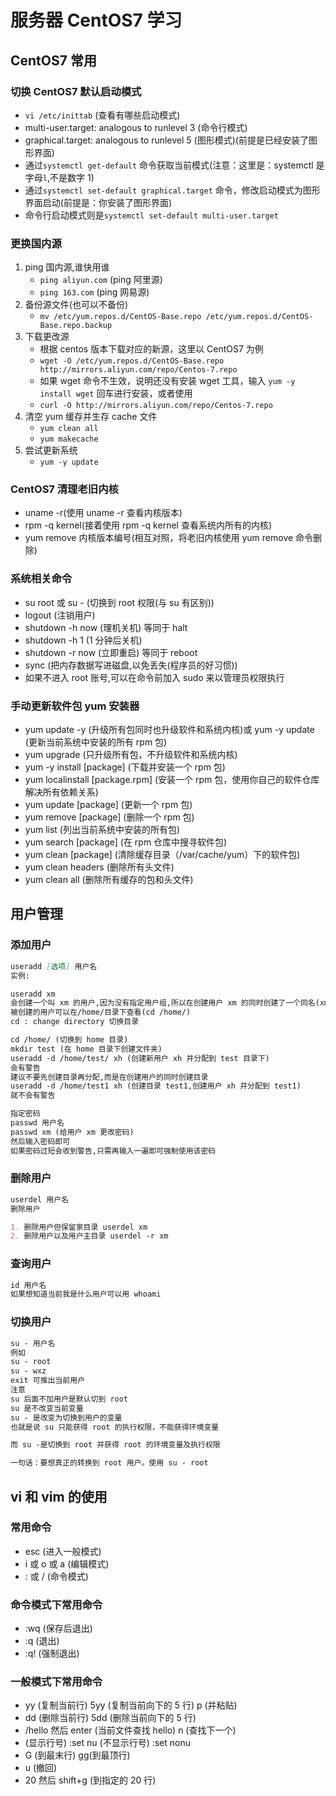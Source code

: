 # 服务器 CentOS7 学习

## CentOS7 常用

### 切换 CentOS7 默认启动模式

- `vi /etc/inittab` (查看有哪些启动模式)
- multi-user.target: analogous to runlevel 3 (命令行模式)
- graphical.target: analogous to runlevel 5 (图形模式)(前提是已经安装了图形界面)
- 通过`systemctl get-default` 命令获取当前模式(注意：这里是：systemctl 是字母`l`,不是数字 1)
- 通过`systemctl set-default graphical.target` 命令，修改启动模式为图形界面启动(前提是：你安装了图形界面)
- 命令行启动模式则是`systemctl set-default multi-user.target`

### 更换国内源

1. ping 国内源,谁快用谁
   - `ping aliyun.com` (ping 阿里源)
   - `ping 163.com` (ping 网易源)
2. 备份源文件(也可以不备份)
   - `mv /etc/yum.repos.d/CentOS-Base.repo /etc/yum.repos.d/CentOS-Base.repo.backup`
3. 下载更改源
   - 根据 centos 版本下载对应的新源，这里以 CentOS7 为例
   - `wget -O /etc/yum.repos.d/CentOS-Base.repo http://mirrors.aliyun.com/repo/Centos-7.repo`
   - 如果 wget 命令不生效，说明还没有安装 wget 工具，输入 `yum -y install wget` 回车进行安装，或者使用
   - `curl -O http://mirrors.aliyun.com/repo/Centos-7.repo`
4. 清空 yum 缓存并生存 cache 文件
   - `yum clean all`
   - `yum makecache`
5. 尝试更新系统
   - `yum -y update`

### CentOS7 清理老旧内核

- uname -r(使用 uname -r 查看内核版本)
- rpm -q kernel(接着使用 rpm -q kernel 查看系统内所有的内核)
- yum remove 内核版本编号(相互对照，将老旧内核使用 yum remove 命令删除)

### 系统相关命令

- su root 或 su - (切换到 root 权限(与 su 有区别))
- logout (注销用户)
- shutdown -h now (理机关机) 等同于 halt
- shutdown -h 1 (1 分钟后关机)
- shutdown -r now (立即重启) 等同于 reboot
- sync (把内存数据写进磁盘,以免丢失(程序员的好习惯))
- 如果不进入 root 账号,可以在命令前加入 sudo 来以管理员权限执行

### 手动更新软件包 yum 安装器

- yum update -y (升级所有包同时也升级软件和系统内核)或 yum -y update (更新当前系统中安装的所有 rpm 包)
- yum upgrade (只升级所有包，不升级软件和系统内核)
- yum -y install [package] (下载并安装一个 rpm 包)
- yum localinstall [package.rpm] (安装一个 rpm 包，使用你自己的软件仓库解决所有依赖关系)
- yum update [package] (更新一个 rpm 包)
- yum remove [package] (删除一个 rpm 包)
- yum list (列出当前系统中安装的所有包)
- yum search [package] (在 rpm 仓库中搜寻软件包)
- yum clean [package] (清除缓存目录（/var/cache/yum）下的软件包)
- yum clean headers (删除所有头文件)
- yum clean all (删除所有缓存的包和头文件)

## 用户管理

### 添加用户

```md
useradd [选项] 用户名
实例:

useradd xm
会创建一个叫 xm 的用户,因为没有指定用户组,所以在创建用户 xm 的同时创建了一个同名(xm)的组,将用户 xm 分配到该组中(xm)
被创建的用户可以在/home/目录下查看(cd /home/)
cd : change directory 切换目录

cd /home/ (切换到 home 目录)
mkdir test (在 home 目录下创建文件夹)
useradd -d /home/test/ xh (创建新用户 xh 并分配到 test 目录下)
会有警告
建议不要先创建目录再分配,而是在创建用户的同时创建目录
useradd -d /home/test1 xh (创建目录 test1,创建用户 xh 并分配到 test1)
就不会有警告

指定密码
passwd 用户名
passwd xm (给用户 xm 更改密码)
然后输入密码即可
如果密码过短会收到警告,只需再输入一遍即可强制使用该密码
```

### 删除用户

```md
userdel 用户名
删除用户

1. 删除用户但保留家目录 userdel xm
2. 删除用户以及用户主目录 userdel -r xm
```

### 查询用户

```md
id 用户名
如果想知道当前我是什么用户可以用 whoami
```

### 切换用户

```md
su - 用户名
例如
su - root
su - wxz
exit 可推出当前用户
注意
su 后面不加用户是默认切到 root
su 是不改变当前变量
su - 是改变为切换到用户的变量
也就是说 su 只能获得 root 的执行权限，不能获得环境变量

而 su -是切换到 root 并获得 root 的环境变量及执行权限

一句话：要想真正的转换到 root 用户。使用 su - root
```

## vi 和 vim 的使用

### 常用命令

- esc (进入一般模式)
- i 或 o 或 a (编辑模式)
- : 或 / (命令模式)

### 命令模式下常用命令

- :wq (保存后退出)
- :q (退出)
- :q! (强制退出)

### 一般模式下常用命令

- yy (复制当前行) 5yy (复制当前向下的 5 行) p (并粘贴)
- dd (删除当前行) 5dd (删除当前向下的 5 行)
- /hello 然后 enter (当前文件查找 hello) n (查找下一个)
- (显示行号) :set nu (不显示行号) :set nonu
- G (到最末行) gg(到最顶行)
- u (撤回)
- 20 然后 shift+g (到指定的 20 行)
